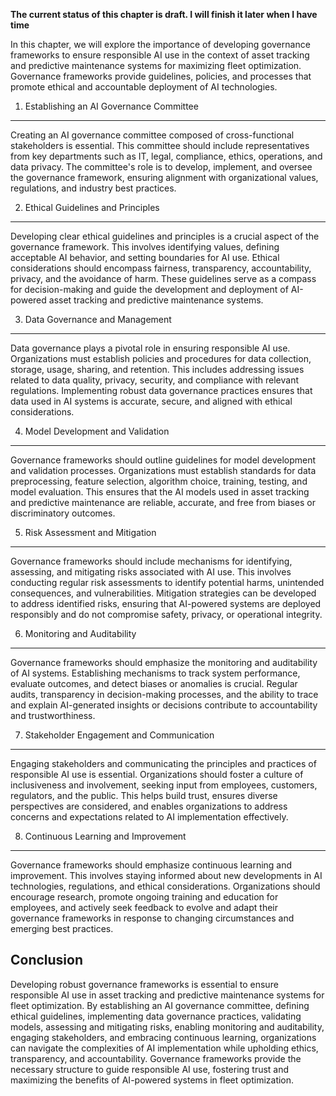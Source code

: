 **The current status of this chapter is draft. I will finish it later when I have time**

In this chapter, we will explore the importance of developing governance frameworks to ensure responsible AI use in the context of asset tracking and predictive maintenance systems for maximizing fleet optimization. Governance frameworks provide guidelines, policies, and processes that promote ethical and accountable deployment of AI technologies.

1. Establishing an AI Governance Committee
------------------------------------------

Creating an AI governance committee composed of cross-functional stakeholders is essential. This committee should include representatives from key departments such as IT, legal, compliance, ethics, operations, and data privacy. The committee's role is to develop, implement, and oversee the governance framework, ensuring alignment with organizational values, regulations, and industry best practices.

2. Ethical Guidelines and Principles
------------------------------------

Developing clear ethical guidelines and principles is a crucial aspect of the governance framework. This involves identifying values, defining acceptable AI behavior, and setting boundaries for AI use. Ethical considerations should encompass fairness, transparency, accountability, privacy, and the avoidance of harm. These guidelines serve as a compass for decision-making and guide the development and deployment of AI-powered asset tracking and predictive maintenance systems.

3. Data Governance and Management
---------------------------------

Data governance plays a pivotal role in ensuring responsible AI use. Organizations must establish policies and procedures for data collection, storage, usage, sharing, and retention. This includes addressing issues related to data quality, privacy, security, and compliance with relevant regulations. Implementing robust data governance practices ensures that data used in AI systems is accurate, secure, and aligned with ethical considerations.

4. Model Development and Validation
-----------------------------------

Governance frameworks should outline guidelines for model development and validation processes. Organizations must establish standards for data preprocessing, feature selection, algorithm choice, training, testing, and model evaluation. This ensures that the AI models used in asset tracking and predictive maintenance are reliable, accurate, and free from biases or discriminatory outcomes.

5. Risk Assessment and Mitigation
---------------------------------

Governance frameworks should include mechanisms for identifying, assessing, and mitigating risks associated with AI use. This involves conducting regular risk assessments to identify potential harms, unintended consequences, and vulnerabilities. Mitigation strategies can be developed to address identified risks, ensuring that AI-powered systems are deployed responsibly and do not compromise safety, privacy, or operational integrity.

6. Monitoring and Auditability
------------------------------

Governance frameworks should emphasize the monitoring and auditability of AI systems. Establishing mechanisms to track system performance, evaluate outcomes, and detect biases or anomalies is crucial. Regular audits, transparency in decision-making processes, and the ability to trace and explain AI-generated insights or decisions contribute to accountability and trustworthiness.

7. Stakeholder Engagement and Communication
-------------------------------------------

Engaging stakeholders and communicating the principles and practices of responsible AI use is essential. Organizations should foster a culture of inclusiveness and involvement, seeking input from employees, customers, regulators, and the public. This helps build trust, ensures diverse perspectives are considered, and enables organizations to address concerns and expectations related to AI implementation effectively.

8. Continuous Learning and Improvement
--------------------------------------

Governance frameworks should emphasize continuous learning and improvement. This involves staying informed about new developments in AI technologies, regulations, and ethical considerations. Organizations should encourage research, promote ongoing training and education for employees, and actively seek feedback to evolve and adapt their governance frameworks in response to changing circumstances and emerging best practices.

Conclusion
----------

Developing robust governance frameworks is essential to ensure responsible AI use in asset tracking and predictive maintenance systems for fleet optimization. By establishing an AI governance committee, defining ethical guidelines, implementing data governance practices, validating models, assessing and mitigating risks, enabling monitoring and auditability, engaging stakeholders, and embracing continuous learning, organizations can navigate the complexities of AI implementation while upholding ethics, transparency, and accountability. Governance frameworks provide the necessary structure to guide responsible AI use, fostering trust and maximizing the benefits of AI-powered systems in fleet optimization.
